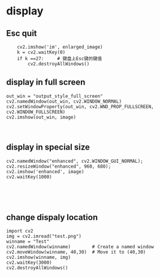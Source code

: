 # display 

## Esc quit
```
    cv2.imshow('im', enlarged_image)
    k = cv2.waitKey(0)
    if k ==27:     # 键盘上Esc键的键值
        cv2.destroyAllWindows()

```


## display in full screen 
```
out_win = "output_style_full_screen"
cv2.namedWindow(out_win, cv2.WINDOW_NORMAL)
cv2.setWindowProperty(out_win, cv2.WND_PROP_FULLSCREEN, cv2.WINDOW_FULLSCREEN)
cv2.imshow(out_win, image)
```

<br> 

## display in special size 
```
cv2.namedWindow("enhanced", cv2.WINDOW_GUI_NORMAL);
cv2.resizeWindow("enhanced", 960, 680);
cv2.imshow('enhanced', image)
cv2.waitKey(1000)

    
```

<br>

## change dispaly location
```
import cv2
img = cv2.imread("test.png")
winname = "Test"
cv2.namedWindow(winname)        # Create a named window
cv2.moveWindow(winname, 40,30)  # Move it to (40,30)
cv2.imshow(winname, img)
cv2.waitKey(3000)
cv2.destroyAllWindows()
```